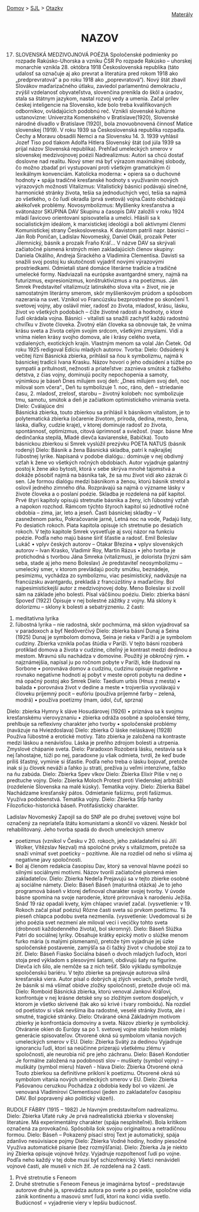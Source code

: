 <div align="center">
    <div align="left">
        <a href="/README.md">Domov</a>
        >
        <a href="../SLOVENCINA.md">SJL</a>
        >
        <a href="../ustne-otazky.md">Otazky</a>
    </div>
    <div align="right">
        <a href="https://drive.google.com/drive/folders/">Materály</a>
    </div>

# NAZOV
</div>

17.	SLOVENSKÁ MEDZIVOJNOVÁ POÉZIA
Spoločenské podmienky po rozpade Rakúsko-Uhorska a vzniku ČSR
Po rozpade Rakúsko – uhorskej monarchie vznikla 28. októbra 1918 Československá republika (táto udalosť sa označuje aj ako prevrat a literatúra pred rokom 1918 ako „predprevratová“ a po roku 1918 ako „poprevratová“). Nový štát zbavil Slovákov maďarizačného útlaku, zaviedol parlamentnú demokraciu , zvýšil vzdelanosť obyvateľstva, slovenčina prenikla do škôl a úradov, stala sa štátnym jazykom, nastal rozvoj vedy a umenia. Začal prílev českej inteligencie na Slovensko, kde bolo treba kvalifikovaných odborníkov, ovládajúcich podobnú reč. Vznikli slovenské kultúrne ustanovizne: Univerzita Komenského v Bratislave(1920), Slovenské národné divadlo v Bratislave (1920), bola znovuobnovená činnosť Matice slovenskej (1919).
V roku 1939 sa Československá republika rozpadla. Čechy a Moravu obsadili Nemci a na Slovensku 14. 3. 1939 vyhlásil Jozef Tiso pod tlakom Adolfa Hitlera Slovenský štát (od júla 1939 sa prijal názov Slovenská republika).
Prehľad umeleckých smerov v slovenskej medzivojnovej poézii
Nadrealizmus:
Autori sa chcú dostať doslovne nad realitu. Nový smer má byť výrazom maximálnej slobody, čo možno zbadať pri vystupovaní proti všetkým gramatickým či lexikálnym konvenciám.
Katolícka moderna:
•	opiera sa o duchovné hodnoty
•	spája tradičné kresťanské hodnoty s využívaním nových výrazových možností
Vitalizmus:
Vitalistický básnici podávajú slnečné, harmonické stránky života, tešia sa jednoduchých vecí, tešia sa najmä zo všetkého, o čo ľudí okradla (prvá svetová) vojna.Často obchádzajú akékoľvek problémy.
Novosymbolizmus:
Myšlienky kresťanstva a svätonázor
SKUPINA DAV 
Skupinu a časopis DAV založili v roku 1924 mladí ľavicovo orientovaní spisovatelia a umelci. Hlásili sa k socialistickým ideálom, k marxistickej ideológii a boli aktívnymi členmi Komunistickej strany Československa. K davistom patrili napr. básnici – Ján Rob Poničan, Ladislav Novomeský, Daniel Okáli, prozaik Peter Jilemnický, básnik a prozaik Fraňo Kráľ...
V názve DAV sa skrývali začiatočné písmená krstných mien zakladajúcich členov skupiny: Daniela Okáliho, Andreja Sirackého a Vladimíra Clementisa.
Davisti sa snažili svoj postoj ku skutočnosti vyjadriť novými výrazovými prostriedkami. Odmietali staré domáce literárne tradície a tradičné umelecké formy. Nadviazali na európske avantgardné smery, najmä na futurizmus, expresionizmus, konštruktivizmus a na poetizmus.
Ján Smrek 
Predstaviteľ vitalizmu(z latinského slova vita = život, nie je samostatným literárny smerom, skôr myšlienkovým prúdom a spôsobom nazerania na svet. Vznikol vo Francúzsku bezprostredne po skončení 1. svetovej vojny, aby oslávil mier, radosť zo života, mladosť, krásu, lásku, život vo všetkých podobách – čiže životné radosti a hodnoty, o ktoré ľudí okrádala vojna. Básnici  - vitalisti sa snažili zachytiť každú radostnú chvíľku v živote človeka. Životný elán človeka sa obnovuje tak, že vníma krásu sveta a života celým svojím srdcom, všetkými zmyslami. Vidí a vníma nielen krásy svojho domova, ale i krásy celého sveta, vzdialených, exotických krajín.
Vlastným menom sa volal Ján Čietek. Od roku 1925 redigoval Edíciu mladých autorov.
Tvorba:
Dielo: Odsúdený k večitej řízni
Básnická zbierka, prihlásil sa ňou k symbolizmu, najmä k básnickej tradícii Ivana Krasku. Názov hovorí o jeho odsúdení a túžbe po sympatii a prítulnosti, nežnosti a priateľstve: zaznieva smútok z ťažkého detstva, z čias vojny, dominujú pocity nepochopenia a samoty, výnimkou je báseň Dnes milujem svoj deň: „Dnes milujem svoj deň, noc miloval som včera“., Deň tu symbolizuje 1. noc, ráno, deň – striedanie času, 2. mladosť, zrelosť, starobu – životný kolobeh: noc symbolizuje tmu, samotu, smútok a deň je začiatkom optimistického vnímania sveta.
Dielo: Cválajúce dni  
Básnická zbierka, touto zbierkou sa prihlásil k básnikom vitalistom, je to polytematická zbierka (očarenie životom, príroda, dedina, mesto, žena, láska, diaľky, cudzie kraje), v ktorej dominuje radosť zo života, spontánnosť, optimizmus, citová úprimnosť a sviežosť. (napr. básne Mne dedinčanka stepilá, Mladé dievča kaviarenské, Babička). Touto básnickou zbierkou si Smrek vyslúžil prezývku POETA NATUS (básnik rodený)
Dielo: Básnik a žena
Básnická skladba, patrí k najkrajšej ľúbostnej lyrike. Napísaná v podobe dialógu.: dominuje v nej obdivný vzťah k žene vo všetkých ročných obdobiach. Autor vyjadruje galantný postoj k žene ako bytosti, ktorá v sebe skrýva mnohé tajomstvá a dokáže pôsobiť najmä na básnika tak, že sa mu život vidí ako zázrak či sen. (Je formou dialógu medzi básnikom a ženou, ktorú básnik stretol a oslovil jedného zimného dňa. Rozprávajú sa najmä o význame lásky v živote človeka a o poslaní poézie. Skladba je rozdelená na päť kapitol. Prvé štyri kapitoly opisujú stretnutie básnika a ženy, ich ľúbostný vzťah a napokon rozchod. Rámcom týchto štyroch kapitol sú jednotlivé ročné obdobia – zima, jar, leto a jeseň. Časti básnickej skladby – V zasneženom parku, Pokračovanie jarné, Letná noc na vode, Padajú listy, Po desiatich rokoch. Piata kapitola opisuje ich stretnutie po desiatich rokoch. V tejto kapitole Smrek vysvetľuje aj svoj názor na funkciu poézie. Podľa neho majú básne šíriť šťastie a radosť.
Emil Boleslav Lukáč 
•	vplyv českých autorov – Otakar Březina
•	vplyv slovenských autorov – Ivan Krasko, Vladimír Roy, Martin Rázus
•	jeho tvorba je protichodná s tvorbou Jána Smreka (vitalizmus), je dolorista (trýzni sám seba, stade aj jeho meno Boleslav) 
Je predstaviteľ neosymbolizmu – umelecký smer, v ktorom prevládajú pocity smútku, beznádeje, pesimizmu, vychádza zo symbolizmu, viac pesimistický, nadväzuje na francúzsku avantgardu, prekladá z francúzštiny a maďarčiny. Bol najpesimistickejší autor z medzivojnovej doby. Meno Boleslav si zvolil sám na základe jeho bolesti. Písal väčšinou poéziu. 
Dielo: zbierka básní Spoveď (1922)
Opisuje v nej bolestné zážitky z vojny. Má sklony k dolorizmu – sklony k bolesti a sebatrýzneniu. 
2 časti:
1) meditatívna lyrika
2) ľúbostná lyrika – nie radostná, skôr pochmúrna, má sklon vyjadrovať sa v paradoxoch a byť Nedôverčivý
Dielo: zbierka básní Dunaj a Seina (1925)
Dunaj je symbolom domova, Seina je rieka v Paríži a je symbolom cudziny. Zbierka vznikla počas štúdia v Paríži.
V tejto básni rozoberá protiklad domova a života v cudzine, citeľný je kontrast medzi dedinou a mestom. Mravnú silu nachádza v domovine. Použitý je obkročný rým. 
•	najznámejšia, napísal ju po ročnom pobyte v Paríži, kde študoval na Sorbone
•	porovnáva domov a cudzinu, cudzinu opisuje negatívne
•	rovnako negatívne hodnotí aj pobyt v meste oproti pobytu na dedine
•	má opačný postoj ako Smrek
Dielo: Taedium urbis (Hnus z mesta)
•	balada
•	porovnáva život v dedine a meste
•	trojveršia vyvolávajú v človeku príjemný pocit – eufóriu (používa príjemné farby – zelená, modrá)
•	používa poetizmy (mam, údol, čuť, sprzna)

Dielo: zbierka Hymny k sláve Hosudárovej (1926)
•	priznáva sa k svojmu kresťanskému vierovyznaniu
•	zbierka odráža osobné a spoločenské témy, prehlbuje sa reflexívny charakter jeho tvorby 
•	spoločenské problémy (naväzuje na Hviezdoslava)
Dielo: zbierka O láske neláskavej (1928)
Používa ľúbostné a erotické motívy. Táto zbierka je založená na kontraste medzi láskou a nenávisťou. Láska je preňho zdrojom bolesti a utrpenia. Zmyslové chápanie sveta. 
Dielo: Paradoxon 
Rozoberá lásku, nestavia sa k nej ľahostajne, túži po nej, paradoxne ju však odmieta, tvrdí, že keď bude príliš šťastný, vyminie si šťastie. Podľa neho treba o lásku bojovať, pretože inak si ju človek neváži a ľahko ju stratí, prežíva ju veľmi intenzívne, ťažko na ňu zabúda. 
Dielo: Zbierka Spev vlkov Dielo: Zbierka Elixír 
Píše v nej o predtuche vojny. 
Dielo: Zbierka Moloch 
Protest proti Viedenskej arbitráži (rozdelenie Slovenska na malé kúsky). Tematika vojny. 
Dielo: Zbierka Bábel 
Nachádzame kresťanský pátos. Odmietanie fašizmu, proti fašizmus. Využíva podobenstvá. Tematika vojny. 
Dielo: Zbierka Stĺp hanby 
Filozoficko-historická báseň. Protifašistický charakter. 




Ladislav Novomeský 
Zapojil sa do SNP ale po druhej svetovej vojne bol označený za nepriateľa štátu komunistami a skončil vo väzení. Neskôr bol rehabilitovaný. Jeho tvorba spadá do dvoch umeleckých smerov 
- poetizmus (vznikol v Česku v 20. rokoch, jeho zakladateľmi sú Jiří Wolker, Vítězslav Nezval) má spoločné prvky s vitalizmom, pretože sa snaží vnímať svet poeticky – pozitívne. Ale na rozdiel od neho si všíma aj negatívne javy spoločnosti. 
- Bol aj členom redakcia časopisu Dav, ktorý sa venoval hlavne poézii so silnými sociálnymi motívmi. Názov tvorili začiatočné písmená mien zakladateľov. 
Dielo: Zbierka Nedeľa 
Prejavujú sa v tejto zbierke osobné aj sociálne námety. 
Dielo: Báseň Báseň (maturitná otázka) 
Je to jeho programová báseň v ktorej definoval charakter svojej tvorby.
V úvode básne spomína na svoje narodenie, ktoré prirovnáva k narodeniu Ježiša. 
Snáď 19 ráz opadali kvety, 
kým chlapec vravieť začal. (vysvetlenie: v 19. Rokoch začal písať poéziu) 
Rôzne časti sveta sú prvkom poetizmu. 
Tá pieseň chlapca
podobu sveta nezmenila.
(vysvetlenie: Uvedomoval si že jeho poézia svet nezmení ale miloval veci i vecičky tohto sveta (drobnosti každodenného života), bol skromný). 
Dielo: Báseň Slúžka 
Patrí do sociálnej lyriky.
Obsahuje krátky epický motív o slúžke menom furko mária (s malými písmenami), pretože tým vyjadruje jej úzke spoločenské postavenie, zamýšľa sa či ťažký život v chudobe stojí za to žiť. 
Dielo: Báseň Fiasko 
Sociálna báseň o dvoch mladých ľuďoch, ktorí stoja pred výkladom s plesovými šatami, obdivujú šaty na figuríne. Dievča ich šilo, ale nemôže sa z nich tešiť. Sklo výkladu symbolizuje spoločenskú bariéru. V tejto zbierke sa prejavuje autorova silná kresťanská viera. 
Autor písal o dobrých aj zlých veciach, pretože tvrdil, že básnik si má všímať obidve zložky spoločnosti, pretože dvoje oči má. 
Dielo: Romboid 
Básnická zbierka, ktorú venoval Jankovi Kráľovi, konfrontuje v nej krásne detské sny so zložitým svetom dospelých, v ktorom je všetko skrivené (tak ako sú krivé i tvary romboidu). Na rozdiel od poetistov si však nevšíma iba radostné, veselé stránky života, ale i smutné, tragické stránky. 
Dielo: Otvárané okná 
Základným motívom zbierky je konfrontácia domoviny a sveta. Názov zbierky je symbolický. Otváranie okien do Európy sa po 1. svetovej vojne stalo heslom mladej generácie spisovateľov. Otvorené okná sú symbolom vítania nových umeleckých smerov v EU. 
Dielo: Zbierka Svätý za dedinou 
Vyjadruje ignoranciu ľudí, ktorí sa neúčinne prizerajú všetkému zlému v spoločnosti, ale neurobia nič pre jeho záchranu. 
Dielo: Báseň Kondotier 
Je formálne založená na podobnosti slov –
muškety (symbol vojny) – muškáty (symbol mieru) hlaveň - hlava 
Dielo: Zbierka Otvorené okná 
Touto zbierkou sa definitívne prikloní k poetizmu. Otvorené okná sú symbolom vítania nových umeleckých smerov v EU. 
Dielo: Zbierka Pašovanou ceruzkou 
Pochádza z obdobia kedy bol vo väzení. Je venovaná Vladimírovi Clementisovi (jeden zo zakladateľov časopisu DAV. Bol popravený ako politický väzeň). 



RUDOLF FÁBRY (1915 – 1982) 
Je hlavným predstaviteľom nadrealizmu. 
Dielo: Zbierka Uťaté ruky 
Je prvá nadrealistická zbierka v slovenskej literatúre. Má experimentálny charakter (spája nesplniteľné). Bola kritikom označená za provokačnú. Spôsobila šok svojou originalitou a netradičnou formou. 
Dielo: Báseň – Pokazený písací stroj 
Text je automatický, spája zdanlivo nesúvisiace pojmy 
Dielo: Zbierka Vodné hodiny, hodiny piesočné 
Využíva automatické písanie (bez rozmýšľania). 
Dielo: Zbierka Ja je niekto iný 
Zbierka opisuje vojnové hrôzy.
Vyjadruje rozpoltenosť ľudí po vojne. Podľa neho každý v tej dobe musí byť schizofrenický. Všetci nenávideli vojnové časti, ale museli v nich žiť.
Je rozdelená na 2 časti. 
1.	Prvé stretnutie s Feneom 
2.	Druhé stretnutie s Feneom 
Feneus je imaginárna bytosť – predstavuje autorove druhé ja, sprevádza autora po svete a po pekle, spoločne vidia zánik kontinentu a masovú smrť ľudí, ktorí na konci vidia svetlo.
Budúcnosť = vyjadrenie viery v lepšiu budúcnosť. 
